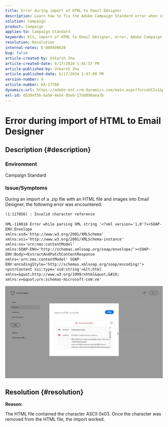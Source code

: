 ```yaml
---
title: Error during import of HTML to Email Designer
description: Learn how to fix the Adobe Campaign Standard error when importing a .zip file with an HTML file and images into Email Designer.
solution: Campaign
product: Campaign
applies-to: Campaign Standard
keywords: KCS, import of HTML to Email Designer, error, Adobe Campaign Standard
resolution: Resolution
internal-notes: E-000490620
bug: false
article-created-by: Utkarsh Jha
article-created-date: 6/17/2024 1:45:57 PM
article-published-by: Utkarsh Jha
article-published-date: 6/17/2024 1:47:09 PM
version-number: 9
article-number: KA-17780
dynamics-url: https://adobe-ent.crm.dynamics.com/main.aspx?forceUCI=1&pagetype=entityrecord&etn=knowledgearticle&id=a331f3eb-af2c-ef11-840a-002248084fbb
exl-id: d5394f56-6a50-4e54-95e6-17dd898aea7b
---
```

# Error during import of HTML to Email Designer

## Description {#description}


### <b>Environment</b>

Campaign Standard



### <b>Issue/Symptoms</b>

During an import of a .zip file with an HTML file and images into Email Designer, the following error was encountered:


```
(1:117056) : Invalid character reference

XML-110018 Error while parsing XML string '<?xml version='1.0'?><SOAP-ENV:Envelope 
xmlns:xsd='http://www.w3.org/2001/XMLSchema' 
xmlns:xsi='http://www.w3.org/2001/XMLSchema-instance' 
xmlns:ns='urn:nms:contentModel' 
xmlns:SOAP-ENV='http://schemas.xmlsoap.org/soap/envelope/'><SOAP-ENV:Body><ExtractAndPatchContentResponse 
xmlns='urn:nms:contentModel' SOAP-ENV:encodingStyle='http://schemas.xmlsoap.org/soap/encoding/'><pstrContent xsi:type='xsd:string'>&lt;html xmlns=&quot;http://www.w3.org/1999/xhtml&quot;&#10; 
xmlns:v=&quot;urn:schemas-microsoft-com:vm'
```


![](assets/___aa31f3eb-af2c-ef11-840a-002248084fbb___.jpeg)


## Resolution {#resolution}


<b>Reason:</b>

The HTML file contained the character ASCII 0x03. Once the character was removed from the HTML file, the import worked.
